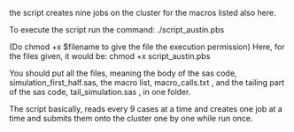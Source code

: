 the script creates nine jobs on the cluster for the macros listed also here.

To execute the script run the command:
 ./script_austin.pbs 

(Do chmod +x $filename to give the file the execution permission) Here, for the files given, it would be:
chmod +x script_austin.pbs


You should put all the files, meaning the body of the sas code, simulation_first_half.sas, the macro list, macro_calls.txt ,
 and the tailing part of the sas code, tail_simulation.sas , in one folder.

The script basically, reads every 9 cases at a time and creates one job at a time and submits them onto the cluster one by one while run once.  
 